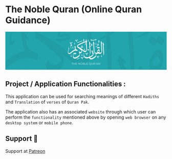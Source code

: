 # The Noble Quran (Online Quran Guidance)

<p align="center">
  <img alt="" style="{max-height: 50px}" src="./readme/banner.png">
</p>

## Project / Application Functionalities :

This application can be used for searching meanings of different `Hadiths` and `Translation` of `verses` of `Quran Pak`. 

The application also has an associated `website` through which user can perform the `functionality` mentioned above by opening `web browser` on any `desktop system` or `mobile phone`.

## Support 💓

Support at <a href="https://www.patreon.com/ossamamehmood" target="_blank">Patreon</a>
